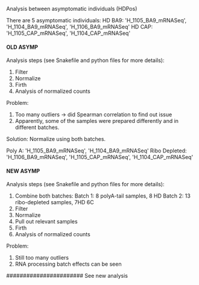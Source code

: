 Analysis between asymptomatic individuals (HDPos)

There are 5 asymptomatic individuals:
HD BA9: 'H_1105_BA9_mRNASeq', 'H_1104_BA9_mRNASeq', 'H_1106_BA9_mRNASeq'
HD CAP: 'H_1105_CAP_mRNASeq', 'H_1104_CAP_mRNASeq'

#### OLD ASYMP
Analysis steps (see Snakefile and python files for more details):
1. Filter 
2. Normalize
3. Firth
4. Analysis of normalized counts

Problem: 
1. Too many outliers -> did Spearman correlation to find out issue
2. Apparently, some of the samples were prepared differently and in different batches. 

Solution: Normalize using both batches.

Poly A: 'H_1105_BA9_mRNASeq', 'H_1104_BA9_mRNASeq'
Ribo Depleted: 'H_1106_BA9_mRNASeq', 'H_1105_CAP_mRNASeq', 'H_1104_CAP_mRNASeq'

#### NEW ASYMP
Analysis steps (see Snakefile and python files for more details):
1. Combine both batches:
Batch 1: 8 polyA-tail samples, 8 HD
Batch 2: 13 ribo-depleted samples, 7HD 6C
2. Filter 
3. Normalize
4. Pull out relevant samples
5. Firth
6. Analysis of normalized counts

Problem:
1. Still too many outliers
2. RNA processing batch effects can be seen

####################### See new analysis
